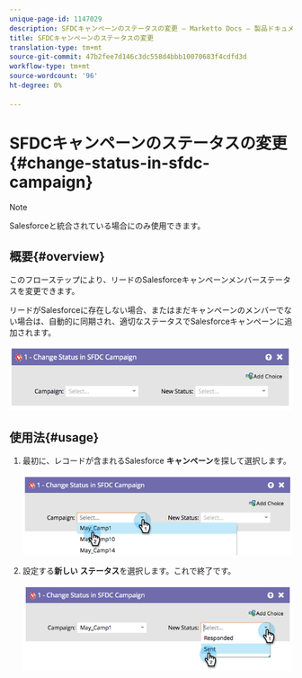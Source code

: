 ```yaml
---
unique-page-id: 1147029
description: SFDCキャンペーンのステータスの変更 — Marketto Docs — 製品ドキュメント
title: SFDCキャンペーンのステータスの変更
translation-type: tm+mt
source-git-commit: 47b2fee7d146c3dc558d4bbb10070683f4cdfd3d
workflow-type: tm+mt
source-wordcount: '96'
ht-degree: 0%

---
```



# SFDCキャンペーンのステータスの変更{#change-status-in-sfdc-campaign}

>[!NOTE]
>
>Salesforceと統合されている場合にのみ使用できます。

## 概要{#overview}

このフローステップにより、リードのSalesforceキャンペーンメンバーステータスを変更できます。

リードがSalesforceに存在しない場合、またはまだキャンペーンのメンバーでない場合は、自動的に同期され、適切なステータスでSalesforceキャンペーンに追加されます。

![](assets/image2014-9-22-15-3a13-3a54.png)

## 使用法{#usage}

1. 最初に、レコードが含まれるSalesforce **キャンペーン**&#x200B;を探して選択します。

   ![](assets/image2014-9-22-15-3a13-3a58.png)

1. 設定する&#x200B;**新しい** **ステータス**&#x200B;を選択します。これで終了です。

   ![](assets/image2014-9-22-15-3a14-3a0.png)

